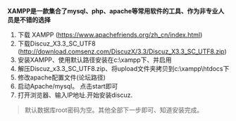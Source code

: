 **XAMPP是一款集合了mysql、php、apache等常用软件的工具、作为非专业人员是不错的选择**
1. 下载 XAMPP (https://www.apachefriends.org/zh_cn/index.html)
2. 下载Discuz_X3.3_SC_UTF8 (http://download.comsenz.com/DiscuzX/3.3/Discuz_X3.3_SC_UTF8.zip)
3. 安装XAMPP、使用默认路径安装在c:\xampp下、并启用
4. 解压Discuz_x3.3_SC_UTF8.zip、将upload文件夹拷贝到c:\xampp\htdocs下
5. 修改apache配置文件(论坛路径)
6. 启动Apache/mysql。 点击start即可
7. 打开浏览器、输入IP地址.开始安装discuz.
> 默认数据库root密码为空。其他全部下一步即可、知道安装完成。
